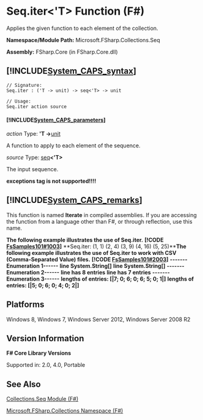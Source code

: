 # Seq.iter<'T> Function (F#)

Applies the given function to each element of the collection.

**Namespace/Module Path:** Microsoft.FSharp.Collections.Seq

**Assembly:** FSharp.Core (in FSharp.Core.dll)


## [!INCLUDE[System_CAPS_syntax](//System/Token/System_CAPS_syntax_md.md)]

```
// Signature:
Seq.iter : ('T -> unit) -> seq<'T> -> unit

// Usage:
Seq.iter action source
```

#### [!INCLUDE[System_CAPS_parameters](//System/Token/System_CAPS_parameters_md.md)]
*action*
Type: **'T -&gt;**[unit](http://msdn.microsoft.com/en-us/library/00b837c2-6c8a-483a-87d3-0479c64037a7)


A function to apply to each element of the sequence.


*source*
Type: [seq](http://msdn.microsoft.com/en-us/library/2f0c87c6-8a0d-4d33-92a6-10d1d037ce75)**&lt;'T&gt;**


The input sequence.



**exceptions tag is not supported!!!!**

## [!INCLUDE[System_CAPS_remarks](//System/Token/System_CAPS_remarks_md.md)]
This function is named **Iterate** in compiled assemblies. If you are accessing the function from a language other than F#, or through reflection, use this name.

**The following example illustrates the use of Seq.iter.**
**[!CODE [FsSamples101#1003](../CodeSnippet/VS_Snippets_Fsharp/fssamples101/FSharp/fs/beginners.fs#1003)]**
**Seq.iter: (1, 1) (2, 4) (3, 9) (4, 16) (5, 25)****The following example illustrates the use of Seq.iter to work with CSV (Comma-Separated Value) files.**
**[!CODE [FsSamples101#2003](../CodeSnippet/VS_Snippets_Fsharp/fssamples101/FSharp/fs/intermediate.fs#2003)]**
**-------Enumeration 1------**
**line System.String[]**
**line System.String[]**
**-------Enumeration 2------**
**line has 8 entries**
**line has 7 entries**
**-------Enumeration 3------**
**lengths of entries: [|7; 0; 6; 0; 6; 5; 0; 1|]**
**lengths of entries: [|5; 0; 6; 0; 4; 0; 2|]**
## Platforms
Windows 8, Windows 7, Windows Server 2012, Windows Server 2008 R2


## Version Information
**F# Core Library Versions**

Supported in: 2.0, 4.0, Portable




## See Also
[Collections.Seq Module &#40;F&#35;&#41;](Collections.Seq+Module+28%F%2329%.md)

[Microsoft.FSharp.Collections Namespace &#40;F&#35;&#41;](Microsoft.FSharp.Collections+Namespace+28%F%2329%.md)

